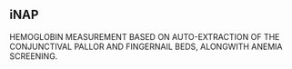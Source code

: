 ## iNAP

HEMOGLOBIN MEASUREMENT BASED ON AUTO-EXTRACTION OF THE CONJUNCTIVAL PALLOR AND FINGERNAIL BEDS, ALONGWITH ANEMIA SCREENING.
